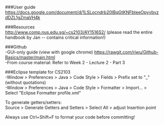 ###User guide  
https://docs.google.com/document/d/1LSLocndrb20IBqGtKNFbteeOpyvbvzdDZL1gZmaVH4k  

###Resources  
http://www.comp.nus.edu.sg/~cs2103/AY1516S2/ (please read the entire handbook by Jan -- contains critical information!)  

###Github  
-GUI-only guide (view with google chrome) https://rawgit.com/riwu/Github-Basics/master/main.html  
-From course material: Refer to Week 2 - Lecture 2 - Part 3

###Eclipse template for CS2103  
-Window > Preferences > Java > Code Style > Fields > Prefix set to "_" (without quotations)    
-Window > Preferences > Java > Code Style > Formatter > Import... > Select "Eclipse Formatter profile.xml"

To generate getters/setters:  
Source > Generate Getters and Setters > Select All > adjust Insertion point 

Always use Ctrl+Shift+F to format your code before committing!

